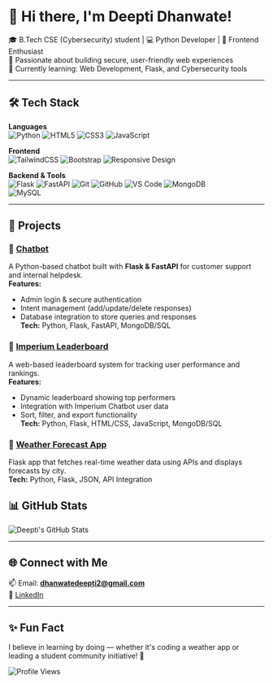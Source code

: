 # 👋 Hi there, I'm Deepti Dhanwate!  

🎓 B.Tech CSE (Cybersecurity) student | 💻 Python Developer | 🎨 Frontend Enthusiast  
🔐 Passionate about building secure, user-friendly web experiences  
🌱 Currently learning: Web Development, Flask, and Cybersecurity tools  

---

## 🛠️ Tech Stack  

**Languages**  
![Python](https://img.shields.io/badge/Python-3776AB?style=for-the-badge&logo=python&logoColor=white)  ![HTML5](https://img.shields.io/badge/HTML5-E34F26?style=for-the-badge&logo=html5&logoColor=white)  ![CSS3](https://img.shields.io/badge/CSS3-1572B6?style=for-the-badge&logo=css3&logoColor=white)  ![JavaScript](https://img.shields.io/badge/JavaScript-F7DF1E?style=for-the-badge&logo=javascript&logoColor=black)  

**Frontend**  
![TailwindCSS](https://img.shields.io/badge/Tailwind_CSS-38B2AC?style=for-the-badge&logo=tailwind-css&logoColor=white)   ![Bootstrap](https://img.shields.io/badge/Bootstrap-563D7C?style=for-the-badge&logo=bootstrap&logoColor=white)  ![Responsive Design](https://img.shields.io/badge/Responsive-FF5722?style=for-the-badge&logo=responsive&logoColor=white)  

**Backend & Tools**  
![Flask](https://img.shields.io/badge/Flask-000000?style=for-the-badge&logo=flask&logoColor=white)  ![FastAPI](https://img.shields.io/badge/FastAPI-009688?style=for-the-badge&logo=fastapi&logoColor=white) ![Git](https://img.shields.io/badge/Git-F05032?style=for-the-badge&logo=git&logoColor=white)  ![GitHub](https://img.shields.io/badge/GitHub-181717?style=for-the-badge&logo=github&logoColor=white)  ![VS Code](https://img.shields.io/badge/VS_Code-007ACC?style=for-the-badge&logo=visual-studio-code&logoColor=white)  ![MongoDB](https://img.shields.io/badge/MongoDB-47A248?style=for-the-badge&logo=mongodb&logoColor=white)  
![MySQL](https://img.shields.io/badge/MySQL-005C84?style=for-the-badge&logo=mysql&logoColor=white)  


--- 

## 🚀 Projects  

### 🔹 [Chatbot](#)  
A Python-based chatbot built with **Flask & FastAPI** for customer support and internal helpdesk.  
**Features:**  
- Admin login & secure authentication  
- Intent management (add/update/delete responses)  
- Database integration to store queries and responses  
**Tech:** Python, Flask, FastAPI, MongoDB/SQL  

### 🔹 [Imperium Leaderboard](#)  
A web-based leaderboard system for tracking user performance and rankings.  
**Features:**  
- Dynamic leaderboard showing top performers  
- Integration with Imperium Chatbot user data  
- Sort, filter, and export functionality  
**Tech:** Python, Flask, HTML/CSS, JavaScript, MongoDB/SQL  

### 🔹 [Weather Forecast App](#)  
Flask app that fetches real-time weather data using APIs and displays forecasts by city.  
**Tech:** Python, Flask, JSON, API Integration  


## 📊 GitHub Stats  

![Deepti's GitHub Stats](https://github-readme-stats.vercel.app/api?username=dhanwatedeepti&show_icons=true&theme=radical)  

---

## 🌐 Connect with Me  

📫 Email: **dhanwatedeepti2@gmail.com**  
🔗 [LinkedIn](https://www.linkedin.com/in/deepti-dhanwate-353507284/)  

---

## ✨ Fun Fact  
I believe in learning by doing — whether it's coding a weather app or leading a student community initiative! 🚀  

![Profile Views](https://komarev.com/ghpvc/?username=DeeptiDhanwate&label=Profile%20Views&color=0e75b6&style=flat)  


